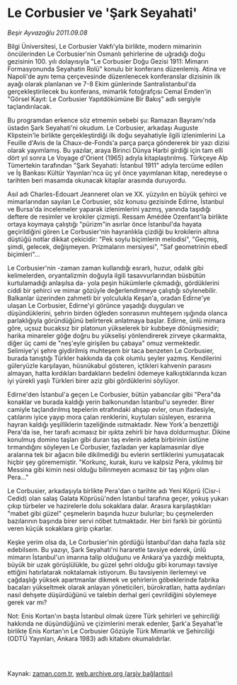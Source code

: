 # Le Corbusier ve 'Şark Seyahati'

*Beşir Ayvazoğlu 2011.09.08*

<td class="columnist-detail">
<p>Bilgi Üniversitesi, Le Corbusier Vakfı'yla birlikte, modern mimarinin öncülerinden Le Corbusier'nin Osmanlı şehirlerine de uğradığı doğu gezisinin 100. yılı dolayısıyla "Le Corbusier Doğu Gezisi 1911: Mimarın Formasyonunda Seyahatin Rolü" konulu bir konferans düzenlemiş. Atina ve Napoli'de aynı tema çerçevesinde düzenlenecek konferanslar dizisinin ilk ayağı olarak planlanan ve 7-8 Ekim günlerinde Santralistanbul'da gerçekleştirilecek bu konferans, mimarlık fotoğrafçısı Cemal Emden'in "Görsel Kayıt: Le Corbusier Yapıtdökümüne Bir Bakış" adlı sergiyle taçlandırılacak.</p>
<p>
<div id="haberMetinDiv">
<p>Bu programdan erkence söz etmemin sebebi şu: Ramazan Bayramı'nda üstadın Şark Seyahati'ni okudum. Le Corbusier, arkadaşı Auguste Klipstein'le birlikte gerçekleştirdiği ilk doğu seyahatiyle ilgili izlenimlerini La Feuille d'Avis de la Chaux-de-Fonds'a parça parça göndererek bir yazı dizisi olarak yayımlamış. Bu yazılar, araya Birinci Dünya Harbi girdiği için tam elli dört yıl sonra Le Voyage d'Orient (1965) adıyla kitaplaştırılmış. Türkçeye Alp Tümertekin tarafından "Şark Seyahati: İstanbul 1911" adıyla tercüme edilen ve İş Bankası Kültür Yayınları'nca üç yıl önce yayımlanan kitap, neredeyse o tarihten beri masamda okunacak kitaplar arasında duruyordu.
<p> Asıl adı Charles-Edouart Jeanneret olan ve XX. yüzyılın en büyük şehirci ve mimarlarından sayılan Le Corbusier, söz konusu gezisinde Edirne, İstanbul ve Bursa'da incelemeler yaparak izlenimlerini yazmış, yanında taşıdığı deftere de resimler ve krokiler çizmişti. Ressam Amédée Ozenfant'la birlikte ortaya koymaya çalıştığı "pürizm"in asırlar önce İstanbul'da hayata geçirildiğini gören Le Corbusier'nin hayranlıkla çizdiği bu krokilerin altına düştüğü notlar dikkat çekicidir: "Pek soylu biçimlerin melodisi", "Geçmiş, şimdi, gelecek, değişmeyen. Prizmaların mersiyesi", "Saf geometrinin ebedî biçimleri"...
<p> Le Corbusier'nin -zaman zaman kullandığı esrarlı, huzur, odalık gibi kelimelerden, oryantalizmin doğuyla ilgili tasavvurlarından büsbütün kurtulamadığı anlaşılsa da- yola peşin hükümlerle çıkmadığı, gördüklerini ciddi bir şehirci ve mimar gözüyle değerlendirmeye çalıştığı söylenebilir. Balkanlar üzerinden zahmetli bir yolculukla Keşan'a, oradan Edirne'ye ulaşan Le Corbusier, Edirne'yi görünce yaşadığı duyguları ve düşündüklerini, şehrin birden öğleden sonrasının muhteşem ışığında olanca parlaklığıyla göründüğünü belirterek anlatmaya başlar. Edirne, ünlü mimara göre, uçsuz bucaksız bir platonun yükselerek bir kubbeye dönüşmesidir; harika minareler göğe doğru bu yükselişi yönlendirerek zirveye çıkarmakta, diğer üç cami de "neş'eyle girişilen bu çabaya" omuz vermektedir. Selimiye'yi şehre giydirilmiş muhteşem bir taca benzeten Le Corbusier, burada tanıştığı Türkler hakkında da çok olumlu şeyler yazmış. Kendilerini güleryüzle karşılayan, hüsnükabul gösteren, içtikleri kahvenin parasını almayan, hatta kırdıkları bardakların bedelini ödemeye kalkıştıklarında kızan iyi yürekli yaşlı Türkleri birer aziz gibi gördüklerini söylüyor.
<p> Edirne'den İstanbul'a geçen Le Corbusier, bütün yabancılar gibi "Pera"da konaklar ve burada kaldığı yerin balkonundan İstanbul'u seyreder. Birer camiyle taçlandırılmış tepelerin etrafındaki ahşap evler, onun ifadesiyle, çatılarını iyice yayıp mora çalan renklerini, kuytuları süsleyen, esrarına hayran kaldığı yeşilliklerin tazeliğinde ısıtmaktadır. New York'a benzettiği Pera'da ise, her tarafı acımasız bir ışıkta zehirli bir hava doldurmuştur. Dikine konulmuş domino taşları gibi duran taş evlerin adeta birbirinin üstüne tırmandığını söyleyen Le Corbusier, fazladan yer kaplamasınlar diye aralarına tek bir ağacın bile dikilmediği bu evlerin sertliklerini yumuşatacak hiçbir şey görememiştir. "Korkunç, kurak, kuru ve kalpsiz Pera, yıkılmış bir Messina gibi kimin nesi olduğu bilinmeyen acımasız bir taş yığını olan Pera..."
<p> Le Corbusier, arkadaşıyla birlikte Pera'dan o tarihte adı Yeni Köprü (Cisr-i Cedid) olan salaş Galata Köprüsü'nden İstanbul tarafına geçer, yokuş yukarı çıkıp türbeler ve hazirelerle dolu sokaklara dalar. Arasıra karşılaştıkları "mabet gibi güzel" çeşmelerin başında huzur bulurlar; bu çeşmelerden bazılarının başında birer servi nöbet tutmaktadır. Her biri farklı bir görüntü veren küçük sokaklara girip çıkarlar.
<p> Keşke yerim olsa da, Le Corbusier'nin gördüğü İstanbul'dan daha fazla söz edebilsem. Bu yazıyı, Şark Seyahati'ni hararetle tavsiye ederek, ünlü mimarın İstanbul'un imarına talip olduğunu ve Ankara'ya yazdığı mektupta, büyük bir uzak görüşlülükle, bu güzel şehri olduğu gibi korumayı tavsiye ettiğini hatırlatarak noktalamak istiyorum. Bu tavsiyenin ilerlemeyi ve çağdaşlığı yüksek apartmanlar dikmek ve şehirlerin göbeklerinde fabrika bacaları yükseltmek olarak anlayan yöneticileri, bürokratları, hatta aydınları nasıl dehşete düşürdüğünü ve talebin derhal geri çevrildiğini söylemeye gerek var mı?
<p> Not: Enis Kortan'ın başta İstanbul olmak üzere Türk şehirleri ve şehirciliği hakkında ne düşündüğünü ve çizimlerini merak edenler, Şark'a Seyahat'le birlikte Enis Kortan'ın Le Corbusier Gözüyle Türk Mimarlık ve Şehirciliği (ODTÜ Yayınları, Ankara 1983) adlı kitabını okumalıdırlar. </p></p></p></p></p></p></p></div>
</p>


<p><br>
		 </br></p></td>

Kaynak: [zaman.com.tr](http://zaman.com.tr/yazar.do?yazino=1177641), [web.archive.org (arşiv bağlantısı)](http://web.archive.org/web/20111228012222/http://www.zaman.com.tr:80/yazar.do?yazino=1177641)

